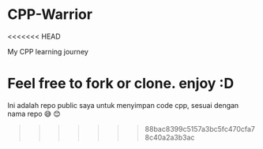 # CPP-Warrior
<<<<<<< HEAD

My CPP learning journey

Feel free to fork or clone. enjoy :D
=======
Ini adalah repo public saya untuk menyimpan code cpp, sesuai dengan nama repo 😅 😊  
>>>>>>> 88bac8399c5157a3bc5fc470cfa78c40a2a3b3ac

